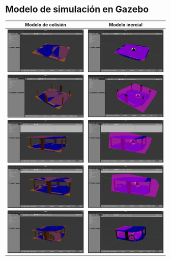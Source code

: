 # Modelo de simulación en Gazebo

**Modelo de colisión**             |  **Modelo inercial**
:-------------------------:|:-------------------------:
![Collission1](GazeboRoMAACollision1.png)  |  ![Inertial1](GazeboRoMAAInertial1.png)
![Collisionn2](GazeboRoMAACollision2.png)  |  ![Inertial2](GazeboRoMAAInertial2.png)
![Collisionn3](GazeboRoMAACollision3.png)  |  ![Inertial3](GazeboRoMAAInertial3.png)
![Collisionn4](GazeboRoMAACollision4.png)  |  ![Inertial4](GazeboRoMAAInertial4.png)
![Collisionn5](GazeboRoMAACollision5.png)  |  ![Inertial5](GazeboRoMAAInertial5.png)

